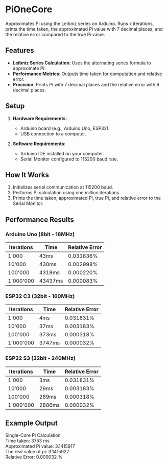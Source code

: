 # PiOneCore
Approximates Pi using the Leibniz series on Arduino. Runs x iterations, prints the time taken, the approximated Pi value with 7 decimal places, and the relative error compared to the true Pi value.

## Features
- **Leibniz Series Calculation**: Uses the alternating series formula to approximate Pi.
- **Performance Metrics**: Outputs time taken for computation and relative error.
- **Precision**: Prints Pi with 7 decimal places and the relative error with 6 decimal places.

## Setup
1. **Hardware Requirements**:
   - Arduino board (e.g., Arduino Uno, ESP32).
   - USB connection to a computer.

2. **Software Requirements**:
   - Arduino IDE installed on your computer.
   - Serial Monitor configured to 115200 baud rate.

## How It Works
1. Initializes serial communication at 115200 baud.
2. Performs Pi calculation using one million iterations.
3. Prints the time taken, approximated Pi, true Pi, and relative error to the Serial Monitor.

## Performance Results

### Arduino Uno (8bit - 16MHz)
| Iterations | Time   | Relative Error |
|------------|--------|----------------|
| 1'000      | 43ms   | 0.031836%      |
| 10'000     | 430ms  | 0.002998%      |
| 100'000    | 4318ms | 0.000220%      |
| 1'000'000  | 43437ms| 0.000083%      |

### ESP32 C3 (32bit - 160MHz)
| Iterations | Time   | Relative Error |
|------------|--------|----------------|
| 1'000      | 4ms    | 0.031831%      |
| 10'000     | 37ms   | 0.003183%      |
| 100'000    | 373ms  | 0.000318%      |
| 1'000'000  | 3747ms | 0.000032%      |

### ESP32 S3 (32bit - 240MHz)
| Iterations | Time   | Relative Error |
|------------|--------|----------------|
| 1'000      | 3ms    | 0.031831%      |
| 10'000     | 29ms   | 0.003183%      |
| 100'000    | 289ms  | 0.000318%      |
| 1'000'000  | 2886ms | 0.000032%      |

## Example Output   
Single-Core Pi Calculation<br>
Time taken: 3753 ms<br>
Approximated Pi value: 3.1415917<br>
The real value of pi: 3.1415927<br>
Relative Error: 0.000032 %
